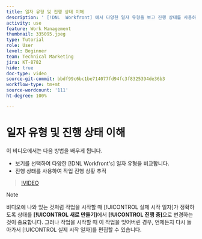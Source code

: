 ```yaml
---
title: 일자 유형 및 진행 상태 이해
description: ' [!DNL  Workfront] 에서 다양한 일자 유형을 보고 진행 상태를 사용하여 작업 진행률을 추적하는 방법에 대해 알아봅니다.'
activity: use
feature: Work Management
thumbnail: 335095.jpeg
type: Tutorial
role: User
level: Beginner
team: Technical Marketing
jira: KT-8782
hide: true
doc-type: video
source-git-commit: bbdf99c6bc1be714077fd94fc3f8325394de36b3
workflow-type: tm+mt
source-wordcount: '111'
ht-degree: 100%

---
```


# 일자 유형 및 진행 상태 이해

이 비디오에서는 다음 방법을 배우게 됩니다.

* 보기를 선택하여 다양한 [!DNL Workfront's] 일자 유형을 비교합니다.
* 진행 상태를 사용하여 작업 진행 상황 추적

>[!VIDEO](https://video.tv.adobe.com/v/3436614/?quality=12&learn=on&enablevpops=1&captions=kor)

>[!NOTE]
>
>비디오에 나와 있는 것처럼 작업을 시작할 때 [!UICONTROL 실제 시작 일자]가 정확하도록 상태를 **[!UICONTROL 새로 만들기]**&#x200B;에서 **[!UICONTROL 진행 중]**&#x200B;으로 변경하는 것이 중요합니다. 그러나 작업을 시작할 때 이 작업을 잊어버린 경우, 언제든지 다시 돌아가서 [!UICONTROL 실제 시작 일자]를 편집할 수 있습니다.


<!--
Task progress status overview
Definitions for the project, task, and issue dates within Workfront
Project timelines
-->
